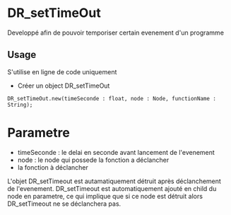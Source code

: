 # DR_setTimeOut
Developpé afin de pouvoir temporiser certain evenement d'un programme

## Usage
S'utilise en ligne de code uniquement
- Créer un object DR_setTimeOut
```
DR_setTimeOut.new(timeSeconde : float, node : Node, functionName : String);
```

# Parametre
- timeSeconde : le delai en seconde avant lancement de l'evenement
- node : le node qui possede la fonction a déclancher
- la fonction à déclancher

L'objet DR_setTimeout est autamatiquement détruit après déclanchement de l'evenement.
DR_setTimeout est automatiquement ajouté en child du node en parametre, ce qui implique
que si ce node est détruit alors DR_setTimeout ne se déclanchera pas. 
